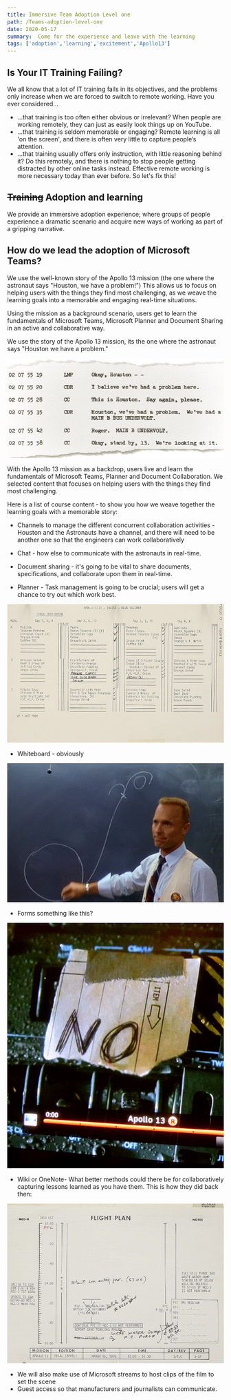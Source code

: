 ```yaml
---
title: Immersive Team Adoption Level one
path: /Teams-adoption-level-one
date: 2020-05-17
summary:  Come for the experience and leave with the learning  
tags: ['adoption','learning','excitement','Apollo13']
---
```


## Is Your IT Training Failing?
We all know that a lot of IT training fails in its objectives, and the problems only increase when we are forced to switch to remote working.
Have you ever considered…
*	…that training is too often either obvious or irrelevant? When people are working remotely, they can just as easily look things up on YouTube.
*	…that training is seldom memorable or engaging? Remote learning is all 'on the screen', and there is often very little to capture people’s attention.
*	…that training usually offers only instruction, with little reasoning behind it? Do this remotely, and there is nothing to stop people getting distracted by other online tasks instead.
Effective remote working is more necessary today than ever before. So let's fix this!

## ~~Training~~ Adoption and learning 
We provide an immersive adoption experience; where groups of people experience a dramatic scenario and acquire new ways of working as part of a gripping narrative.

## How do we lead the adoption of Microsoft Teams?
We use the well-known story of the Apollo 13 mission (the one where the astronaut says "Houston, we have a problem!") This allows us to focus on helping users with the things they find most challenging, as we weave the learning goals into a memorable and engaging real-time situations.

Using the mission as a background scenario, users get to learn the fundamentals of Microsoft Teams, Microsoft Planner and Document Sharing in an active and collaborative way. 

We use the story of the Apollo 13 mission, its the one where the astronaut says "Houston we have a problem."

![chat](./images/apollo13chat.jpg)

With the Apollo 13 mission as a backdrop, users live and learn the fundamentals of Microsoft Teams, Planner and Document Collaboration. We selected content that focuses on helping users with the things they find most challenging. 

Here is a list of course content - to show you how we weave together the learning goals with a memorable story:

* Channels to manage the different concurrent collaboration activities - Houston and the Astronauts have a channel, and there will need to be another one so that the engineers can work collaboratively

* Chat - how else to communicate with the astronauts in real-time.

* Document sharing - it's going to be vital to share documents, specifications, and collaborate upon them in real-time. 
* Planner  - Task management is going to be crucial; users will get a chance to try out which work best. 

![blackboard](./images/planner.png)

* Whiteboard - obviously

![blackboard](./images/whiteboard.png)

* Forms something like this?

![blackboard](./images/no.jpg)

* Wiki or OneNote-  What better methods could there be for collaboratively capturing lessons learned as you have them.  This is how they did back then:

![something like a wiki](./images/wiki.png)

* We will also make use of Microsoft streams to host clips of the film to set the scene 
* Guest access so that manufacturers and journalists can communicate.

